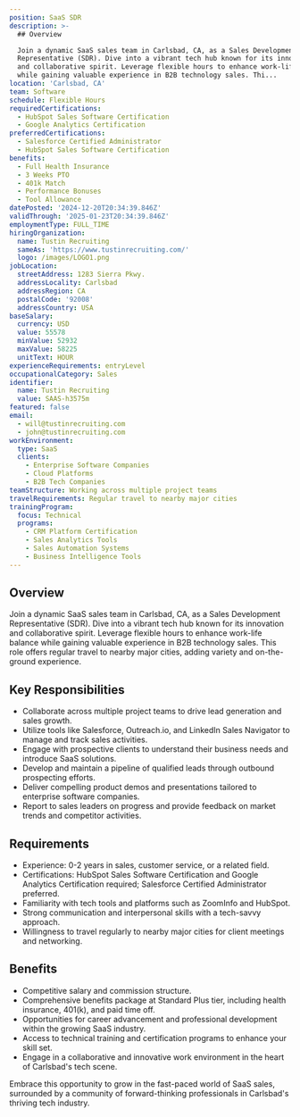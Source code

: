 ```yaml
---
position: SaaS SDR
description: >-
  ## Overview

  Join a dynamic SaaS sales team in Carlsbad, CA, as a Sales Development
  Representative (SDR). Dive into a vibrant tech hub known for its innovation
  and collaborative spirit. Leverage flexible hours to enhance work-life balance
  while gaining valuable experience in B2B technology sales. Thi...
location: 'Carlsbad, CA'
team: Software
schedule: Flexible Hours
requiredCertifications:
  - HubSpot Sales Software Certification
  - Google Analytics Certification
preferredCertifications:
  - Salesforce Certified Administrator
  - HubSpot Sales Software Certification
benefits:
  - Full Health Insurance
  - 3 Weeks PTO
  - 401k Match
  - Performance Bonuses
  - Tool Allowance
datePosted: '2024-12-20T20:34:39.846Z'
validThrough: '2025-01-23T20:34:39.846Z'
employmentType: FULL_TIME
hiringOrganization:
  name: Tustin Recruiting
  sameAs: 'https://www.tustinrecruiting.com/'
  logo: /images/LOGO1.png
jobLocation:
  streetAddress: 1283 Sierra Pkwy.
  addressLocality: Carlsbad
  addressRegion: CA
  postalCode: '92008'
  addressCountry: USA
baseSalary:
  currency: USD
  value: 55578
  minValue: 52932
  maxValue: 58225
  unitText: HOUR
experienceRequirements: entryLevel
occupationalCategory: Sales
identifier:
  name: Tustin Recruiting
  value: SAAS-h3575m
featured: false
email:
  - will@tustinrecruiting.com
  - john@tustinrecruiting.com
workEnvironment:
  type: SaaS
  clients:
    - Enterprise Software Companies
    - Cloud Platforms
    - B2B Tech Companies
teamStructure: Working across multiple project teams
travelRequirements: Regular travel to nearby major cities
trainingProgram:
  focus: Technical
  programs:
    - CRM Platform Certification
    - Sales Analytics Tools
    - Sales Automation Systems
    - Business Intelligence Tools
---
```




## Overview
Join a dynamic SaaS sales team in Carlsbad, CA, as a Sales Development Representative (SDR). Dive into a vibrant tech hub known for its innovation and collaborative spirit. Leverage flexible hours to enhance work-life balance while gaining valuable experience in B2B technology sales. This role offers regular travel to nearby major cities, adding variety and on-the-ground experience.

## Key Responsibilities
- Collaborate across multiple project teams to drive lead generation and sales growth.
- Utilize tools like Salesforce, Outreach.io, and LinkedIn Sales Navigator to manage and track sales activities.
- Engage with prospective clients to understand their business needs and introduce SaaS solutions.
- Develop and maintain a pipeline of qualified leads through outbound prospecting efforts.
- Deliver compelling product demos and presentations tailored to enterprise software companies.
- Report to sales leaders on progress and provide feedback on market trends and competitor activities.

## Requirements
- Experience: 0-2 years in sales, customer service, or a related field.
- Certifications: HubSpot Sales Software Certification and Google Analytics Certification required; Salesforce Certified Administrator preferred.
- Familiarity with tech tools and platforms such as ZoomInfo and HubSpot.
- Strong communication and interpersonal skills with a tech-savvy approach.
- Willingness to travel regularly to nearby major cities for client meetings and networking.

## Benefits
- Competitive salary and commission structure.
- Comprehensive benefits package at Standard Plus tier, including health insurance, 401(k), and paid time off.
- Opportunities for career advancement and professional development within the growing SaaS industry.
- Access to technical training and certification programs to enhance your skill set.
- Engage in a collaborative and innovative work environment in the heart of Carlsbad's tech scene.

Embrace this opportunity to grow in the fast-paced world of SaaS sales, surrounded by a community of forward-thinking professionals in Carlsbad's thriving tech industry.
